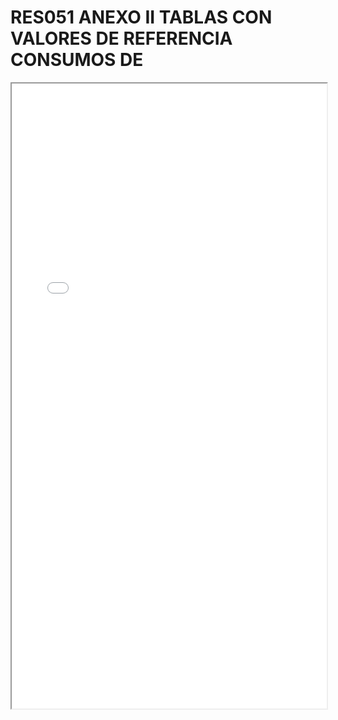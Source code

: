 
# RES051 ANEXO II TABLAS CON VALORES DE REFERENCIA CONSUMOS DE

<iframe src="../RES051 ANEXO II TABLAS CON VALORES DE REFERENCIA CONSUMOS DE.pdf" width="100%" height="1000px"></iframe>

